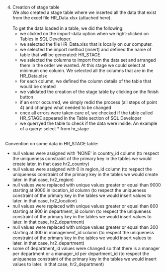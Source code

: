 4. Creation of stage table <br>
We also created a stage table where we inserted all the data that exist from the excel file HR_Data.xlsx (attached here). <br>
<br> To get the data loaded in a table, we did the following: 
   - we clicked on the import-data option when we right-clicked on Tables in SQL Developer. 
   - we selected the file HR_Data.xlsx that is locally on our computer.
   - we selected the import method (insert) and defined the name of table that will be generated: HR_STAGE
   - we selected the columns to import from the data set and arranged them in the order we wanted. At this stage we could select at minimum one column. We selected all the columns that are in the HR_Data.xlsx 
   - for each column, we defined the column details of the table that would be created
   - we validated the creation of the stage table by clicking on the finish button
   - if an error occurred, we simply redid the process (all steps of point 4) and changed what needed to be changed
   - once all errors were taken care of, we checked if the table called HR_STAGE appeared in the Table section of SQL Developer
   - we querryed the table to check if the data were inside. An example of a query: 
      select * from hr_stage


 <br> Convention on some data in HR_STAGE table:
   - null values were assigned with 'NONE' in country_id column (to respect the uniqueness constraint of the primary key in the tables we would create later. in that case hr2_country)
   - null values were assigned with 0 in region_id column (to respect the uniqueness constraint of the primary key in the tables we would create later. in that case, hr2_region)
   - null values were replaced with unique values greater or equal than 9000 starting at 9000 in location_id column (to respect the uniqueness constraint of the primary key in the tables we would insert values to later. in that case, hr2_location)
   - null values were replaced with unique values greater or equal than 800 starting at 800 in department_id column (to respect the uniqueness constraint of the primary key in the tables we would insert values to later. in that case, hr2_department)
   - null values were replaced with unique values greater or equal than 300 starting at 300 in management_id column (to respect the uniqueness constraint of the primary key in the tables we would insert values to later. in that case, hr2_department)
   - some of department_id values were changed so that there is a manager per department or a manager_id per department_id (to respect the uniqueness constraint of the primary key in the tables we would insert values to later. in that case, hr2_department)
   
